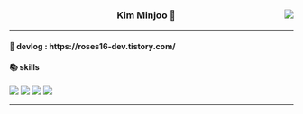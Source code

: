 
<div align="center">

  <img src="https://github-readme-stats.vercel.app/api/top-langs/?username=roses16-dev&theme=dracula&exclude_repo=Computer-Science-Engineering,clone-web-scrapper&hide=Procfile&layout=compact&langs_count=8" align="right" />
  <div>
    <h3>Kim Minjoo 🌹</h3>
    <hr />
  </div>
</div>
  
  <h4>📌 devlog : https://roses16-dev.tistory.com/</h4>
  <h4>📚 skills</h4>
<div>
  <img src="https://img.shields.io/badge/-HTML5-%23E34F26?style=flat-square&logo=HTML5&logoColor=white"/>
  <img src="https://img.shields.io/badge/-CSS3-%231572B6?style=flat-square&logo=CSS3&logoColor=white"/>
  <img src="https://img.shields.io/badge/-Javascript-%23F7DF1E?style=flat-square&logo=Javascript&logoColor=black"/>
  <img src="https://img.shields.io/badge/-React-%2361DAFB?style=flat-square&logo=React&logoColor=black"/>
</div>

<hr />
